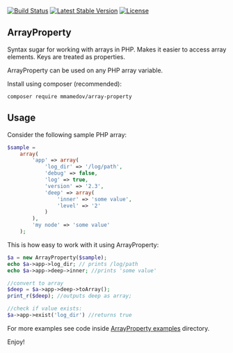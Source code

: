 [![Build Status](https://travis-ci.org/mmamedov/array-property.svg?branch=master)](https://travis-ci.org/mmamedov/array-property) [![Latest Stable Version](http://img.shields.io/packagist/v/mmamedov/array-property.svg)](https://packagist.org/packages/mmamedov/array-property) [![License](https://img.shields.io/packagist/l/mmamedov/array-property.svg)](https://packagist.org/packages/mmamedov/array-property) 


ArrayProperty
-------------
Syntax sugar for working with arrays in PHP. Makes it easier to access array elements. Keys are treated as properties.

ArrayProperty can be used on any PHP array variable.

Install using composer (recommended):
```
composer require mmamedov/array-property
```

Usage
-----
Consider the following sample PHP array:

```php
$sample =
    array(
        'app' => array(
            'log_dir' => '/log/path',
            'debug' => false,
            'log' => true,
            'version' => '2.3',
            'deep' => array(
                'inner' => 'some value',
                'level' => '2'
            )
        ),
        'my node' => 'some value'
    );
```

This is how easy to work with it using ArrayProperty:
```php
$a = new ArrayProperty($sample);
echo $a->app->log_dir; // prints /log/path
echo $a->app->deep->inner; //prints 'some value'

//convert to array
$deep = $a->app->deep->toArray();
print_r($deep); //outputs deep as array;

//check if value exists:
$a->app->exist('log_dir') //returns true
```

For more examples see code inside [ArrayProperty examples](examples/) directory.


Enjoy! 